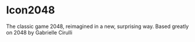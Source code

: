 # Icon2048
The classic game 2048, reimagined in a new, surprising way. Based greatly on 2048 by Gabrielle Cirulli
